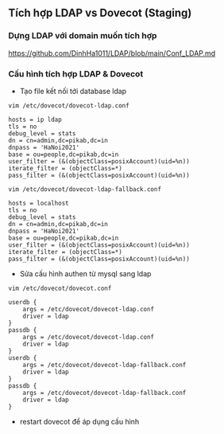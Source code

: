 ## Tích hợp LDAP vs Dovecot (Staging)
### Dựng LDAP với domain muốn tích hợp 
https://github.com/DinhHa1011/LDAP/blob/main/Conf_LDAP.md
### Cấu hình tích hợp LDAP & Dovecot
- Tạo file kết nối tới database ldap
```
vim /etc/dovecot/dovecot-ldap.conf
```
```
hosts = ip ldap
tls = no
debug_level = stats
dn = cn=admin,dc=pikab,dc=in
dnpass = 'HaNoi2021'
base = ou=people,dc=pikab,dc=in
user_filter = (&(objectClass=posixAccount)(uid=%n))
iterate_filter = (objectClass=*)
pass_filter = (&(objectClass=posixAccount)(uid=%n))
```
```
vim /etc/dovecot/dovecot-ldap-fallback.conf
```
```
hosts = localhost
tls = no
debug_level = stats
dn = cn=admin,dc=pikab,dc=in
dnpass = 'HaNoi2021'
base = ou=people,dc=pikab,dc=in
user_filter = (&(objectClass=posixAccount)(uid=%n))
iterate_filter = (objectClass=*)
pass_filter = (&(objectClass=posixAccount)(uid=%n))
```
- Sửa cấu hình authen từ mysql sang ldap
```
vim /etc/dovecot/dovecot.conf
```
```
userdb {
    args = /etc/dovecot/dovecot-ldap.conf
    driver = ldap
}
passdb {
    args = /etc/dovecot/dovecot-ldap.conf
    driver = ldap
}
userdb {
    args = /etc/dovecot/dovecot-ldap-fallback.conf
    driver = ldap
}
passdb {
    args = /etc/dovecot/dovecot-ldap-fallback.conf
    driver = ldap
}
```
- restart dovecot để áp dụng cấu hình
